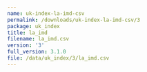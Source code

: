 ```yaml
---
name: uk-index-la-imd-csv
permalink: /downloads/uk-index-la-imd-csv/3
package: uk_index
title: la_imd
filename: la_imd.csv
version: '3'
full_version: 3.1.0
file: /data/uk_index/3/la_imd.csv
---
```

